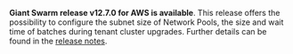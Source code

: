 **Giant Swarm release v12.7.0 for AWS is available**. This release offers the possibility to configure the subnet size of Network Pools, the size and wait time of batches during tenant cluster upgrades. Further details can be found in the [release notes](https://github.com/giantswarm/releases/tree/master/aws/v12.7.0).
